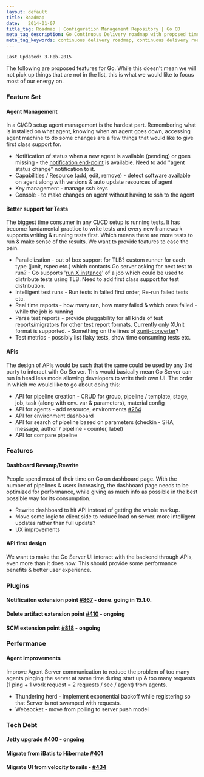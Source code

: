 ```yaml
---
layout: default
title: Roadmap
date:   2014-01-07
title_tag: Roadmap | Configuration Management Repository | Go CD
meta_tag_description: Go Continuous Delivery roadmap with proposed timeline and resources provides platform that helps us release software to production on demand
meta_tag_keywords: continuous delivery roadmap, continuous delivery roadmap, configuration management repository, go
---
```


```
Last Updated: 3-Feb-2015
```

The following are proposed features for Go. While this doesn't mean we will not pick up things that are not in the list, this is what we would like to focus most of our energy on.

### Feature Set

#### Agent Management
In a CI/CD setup agent management is the hardest part. Remembering what is installed on what agent, knowing when an agent goes down, accessing agent machine to do some changes are a few things that would like to give first class support for.

* Notification of status when a new agent is available (pending) or goes missing - the [notification end-point](http://www.go.cd/documentation/developer/writing_go_plugins/notification/notification_plugin_overview.html) is available. Need to add "agent status change" notification to it.
* Capabilities / Resource (add, edit, remove) - detect software available on agent along with versions & auto update resources of agent
* Key management - manage ssh keys
* Console - to make changes on agent without having to ssh to the agent

#### Better support for Tests
The biggest time consumer in any CI/CD setup is running tests. It has become fundamental practice to write tests and every new framework supports writing & running tests first. Which means there are more tests to run & make sense of the results. We want to provide features to ease the pain.

* Parallelization - out of box support for TLB? custom runner for each type (junit, rspec etc.) which contacts Go server asking for next test to run? - Go supports '[run X instance](http://www.go.cd/2014/10/09/Distrubuted-Test-Execution.html)' of a job which could be used to distribute tests using TLB. Need to add first class support for test distribution.
* Intelligent test runs - Run tests in failed first order, Re-run failed tests etc.
* Real time reports - how many ran, how many failed & which ones failed - while the job is running
* Parse test reports - provide pluggability for all kinds of test reports/migrators for other test report formats. Currently only XUnit format is supported. - Something on the lines of [xunit-converter](https://github.com/srinivasupadhya/xunit-converter-task)?
* Test metrics - possibly list flaky tests, show time consuming tests etc.

#### APIs
The design of APIs would be such that the same could be used by any 3rd party to interact with Go Server. This would basically mean Go Server can run in head less mode allowing developers to write their own UI. The order in which we would like to go about doing this:

* API for pipeline creation - CRUD for group, pipeline / template, stage, job, task (along with env. var & parameters), material config
* API for agents - add resource, environments [#264](https://github.com/gocd/gocd/issues/264)
* API for environment dashboard
* API for search of pipeline based on parameters (checkin - SHA, message, author / pipeline - counter, label)
* API for compare pipeline

### Features

#### Dashboard Revamp/Rewrite
People spend most of their time on Go on dashboard page. With the number of pipelines & users increasing, the dashboard page needs to be optimized for performance, while giving as much info as possible in the best possible way for its consumption.

* Rewrite dashboard to hit API instead of getting the whole markup.
* Move some logic to client side to reduce load on server. more intelligent updates rather than full update?
* UX improvements

#### API first design
We want to make the Go Server UI interact with the backend through APIs, even more than it does now. This should provide some performance benefits & better user experience.

### Plugins

#### Notificaiton extension point [#867](https://github.com/gocd/gocd/issues/867) - done. going in 15.1.0.

#### Delete artifact extension point [#410](https://github.com/gocd/gocd/issues/410) - ongoing

#### SCM extension point [#818](https://github.com/gocd/gocd/issues/818) - ongoing

### Performance

#### Agent improvements
Improve Agent Server communication to reduce the problem of too many agents pinging the server at same time during start up & too many requests (1 ping + 1 work request = 2 requests / sec / agent) from agents.

* Thundering herd - implement exponential backoff while registering so that Server is not swamped with requests.
* Websocket - move from polling to server push model

### Tech Debt

#### Jetty upgrade [#400](https://github.com/gocd/gocd/issues/400) - ongoing

#### Migrate from iBatis to Hibernate [#401](https://github.com/gocd/gocd/issues/401)

#### Migrate UI from velocity to rails - [#434](https://github.com/gocd/gocd/issues/434)
